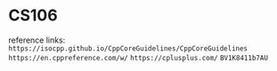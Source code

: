 # CS106

reference links:
`https://isocpp.github.io/CppCoreGuidelines/CppCoreGuidelines`
`https://en.cppreference.com/w/`
`https://cplusplus.com/`
`BV1K8411b7AU`
